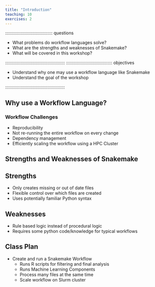 ```yaml
---
title: "Introduction"
teaching: 10
exercises: 2
---
```


:::::::::::::::::::::::::::::::::::::: questions 

- What problems do workflow languages solve?
- What are the strengths and weaknesses of Snakemake?
- What will be covered in this workshop?

::::::::::::::::::::::::::::::::::::::::::::::::
::::::::::::::::::::::::::::::::::::: objectives

- Understand why one may use a workflow language like Snakemake
- Understand the goal of the workshop

::::::::::::::::::::::::::::::::::::::::::::::::

## Why use a Workflow Language?
### Workflow Challenges
- Reproducibility
- Not re-running the entire workflow on every change
- Dependency management
- Efficiently scaling the workflow using a HPC Cluster

## Strengths and Weaknesses of Snakemake

## Strengths
- Only creates missing or out of date files
- Flexible control over which files are created 
- Uses potentially familiar Python syntax

## Weaknesses
- Rule based logic instead of procedural logic
- Requires some python code/knowledge for typical workflows

## Class Plan
- Create and run a Snakemake Workflow
  - Runs R scripts for filtering and final analysis
  - Runs Machine Learning Components
  - Process many files at the same time
  - Scale workflow on Slurm cluster


